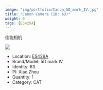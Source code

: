 ```yaml
---
image: "img/portfolio/Canon_5D_mark_IV.jpg"
title: "Canon Camera (ID: 63)"
weight: 0
tags: [ES429A]
---
```


佳能相机

<!--more-->

![](../../img/portfolio/Canon_5D_mark_IV.jpg)

- Location: [ES429A](../../tags/ES429A)
- Brand/Model: 5D mark IV
- Identity: 63
- PI: Xiao Zhou
- Quantity: 1
- Category: CAT






